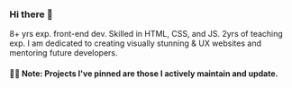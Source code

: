 ### Hi there 👋

8+ yrs exp. front-end dev. Skilled in HTML, CSS, and JS. 2yrs of teaching exp. I am dedicated to creating visually stunning & UX websites and mentoring future developers.

#### 📌✨ Note: Projects I've pinned are those I actively maintain and update.

<!--
**heshamelmasry77/heshamelmasry77** is a ✨ _special_ ✨ repository because its `README.md` (this file) appears on your GitHub profile.

Here are some ideas to get you started:

- 🔭 I’m currently working on ...
- 🌱 I’m currently learning ...
- 👯 I’m looking to collaborate on ...
- 🤔 I’m looking for help with ...
- 💬 Ask me about ...
- 📫 How to reach me: ...
- 😄 Pronouns: ...
- ⚡ Fun facts:
-->
<br />
